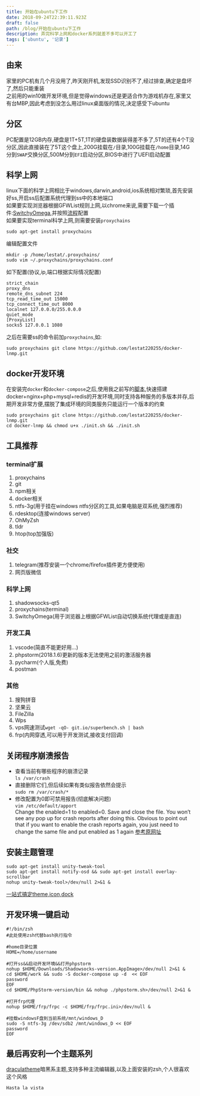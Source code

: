 ```yaml
---
title: 开始在ubuntu下工作
date: 2018-09-24T22:39:11.923Z
draft: false
path: /blog/开始在ubuntu下工作
description: 弄完科学上网和docker系列就差不多可以开工了
tags: ['ubuntu', '记录']
---
```


## 由来
家里的PC机有几个月没用了,昨天刚开机,发现SSD识别不了,经过排查,确定是盘坏了,然后只能重装  
之前用的win10做开发环境,但是觉得windows还是更适合作为游戏机存在,家里又有台MBP,因此考虑到没怎么用过linux桌面版的情况,决定感受下ubuntu

## 分区
PC配置是12GB内存,硬盘是1T+5T,1T的硬盘装数据装得差不多了,5T的还有4个T没分区,因此直接装在了5T这个盘上,200G挂载在`/`目录,100G挂载在`/home`目录,14G分到`SWAP`交换分区,500M分到`EFI`启动分区,BIOS中进行了UEFI启动配置

## 科学上网
linux下面的科学上网相比于windows,darwin,android,ios系统相对繁琐,首先安装好ss,开启ss后配置系统代理到ss中的本地端口  
如果要实现浏览器根据GFWList规则上网,以chrome来说,需要下载一个插件:[SwitchyOmega](https://chrome.google.com/webstore/detail/proxy-switchyomega/padekgcemlokbadohgkifijomclgjgif?hl=zh-CN),并按照[流程](https://github.com/FelisCatus/SwitchyOmega/wiki/GFWList)配置  
如果要实现terminal科学上网,则需要安装`proxychains`  
```shell
sudo apt-get install proxychains
```
编辑配置文件  
```shell
mkdir -p /home/lestat/.proxychains/
sudo vim ~/.proxychains/proxychains.conf
```
如下配置(协议,ip,端口根据实际情况配置)
```
strict_chain
proxy_dns
remote_dns_subnet 224
tcp_read_time_out 15000
tcp_connect_time_out 8000
localnet 127.0.0.0/255.0.0.0
quiet_mode
[ProxyList]
socks5 127.0.0.1 1080
```
之后在需要ss的命令前加`proxychains`,如:
```
sudo proxychains git clone https://github.com/lestat220255/docker-lnmp.git
```

## docker开发环境
在安装完`docker`和`docker-compose`之后,使用我之前写的[脚本](https://github.com/lestat220255/docker-lnmp),快速搭建docker+nginx+php+mysql+redis的开发环境,同时支持各种服务的多版本并存,后期开发非常方便,摆脱了集成环境的同类服务只能运行一个版本的约束
```
sudo proxychains git clone https://github.com/lestat220255/docker-lnmp.git
cd docker-lnmp && chmod u+x ./init.sh && ./init.sh
```

## 工具推荐
### terminal扩展
1. proxychains
2. git
3. npm相关
4. docker相关
5. ntfs-3g(用于挂在windows ntfs分区的工具,如果电脑是双系统,强烈推荐)
6. rdesktop(连接windows server)
7. OhMyZsh
8. tldr
9. htop(top加强版)

### 社交
1. telegram(推荐安装一个chrome/firefox插件更方便使用)
2. 网页版微信

### 科学上网
1. shadowsocks-qt5
2. proxychains(terminal)
3. SwitchyOmega(用于浏览器上根据GFWList自动切换系统代理或是直连)

### 开发工具
1. vscode(简直不能更好用...)
2. phpstorm(2018.1.6)更新的版本无法使用之前的激活服务器
3. pycharm(个人版,免费)
4. postman

### 其他
1. 搜狗拼音
2. 坚果云
3. FileZilla
4. Wps
5. vps网速测试`wget -qO- git.io/superbench.sh | bash`
6. frp(内网穿透,可以用于开发测试,接收支付回调)

## 关闭程序崩溃报告
* 查看当前有哪些程序的崩溃记录  
`ls /var/crash`
* 直接删除它们,但后续如果有类似报告依然会提示  
`sudo rm /var/crash/*`  
* 修改配置为0即可禁用报告(彻底解决问题)  
`vim /etc/default/apport`  
Change the enabled=1 to enabled=0. Save and close the file. You won’t see any pop up for crash reports after doing this. Obvious to point out that if you want to enable the crash reports again, you just need to change the same file and put enabled as 1 again
[参考原网址](https://itsfoss.com/how-to-fix-system-program-problem-detected-ubuntu/)

## 安装主题管理
```shell
sudo apt-get install unity-tweak-tool
sudo apt-get install notify-osd && sudo apt-get install overlay-scrollbar
nohup unity-tweak-tool>/dev/null 2>&1 &
```
[一站式搞定theme,icon,dock](https://www.gnome-look.org/)

## 开发环境一键启动
```shell
#!/bin/zsh
#此处使用zsh代替bash执行指令

#home目录位置
HOME=/home/username

#打开ss&&启动开发环境&&打开phpstorm
nohup $HOME/Downloads/Shadowsocks-version.AppImage>/dev/null 2>&1 &
cd $HOME/work && sudo -S docker-compose up -d  << EOF 
password
EOF
cd $HOME/PhpStorm-version/bin && nohup ./phpstorm.sh>/dev/null 2>&1 &

#打开frp代理
nohup $HOME/frp/frpc -c $HOME/frp/frpc.ini>/dev/null &

#挂载windowsF盘到当前系统/mnt/windows_D
sudo -S ntfs-3g /dev/sdb2 /mnt/windows_D << EOF 
password
EOF
```

## 最后再安利一个主题系列
[draculatheme](https://draculatheme.com/)暗黑系主题,支持多种主流编辑器,以及上面安装的zsh,个人很喜欢这个风格

```
Hasta la vista
```